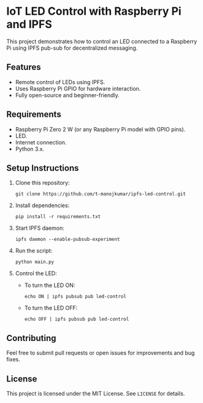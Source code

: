 # IoT LED Control with Raspberry Pi and IPFS

This project demonstrates how to control an LED connected to a Raspberry Pi using IPFS pub-sub for decentralized messaging. 

## Features
- Remote control of LEDs using IPFS.
- Uses Raspberry Pi GPIO for hardware interaction.
- Fully open-source and beginner-friendly.

## Requirements
- Raspberry Pi Zero 2 W (or any Raspberry Pi model with GPIO pins).
- LED.
- Internet connection.
- Python 3.x.

## Setup Instructions
1. Clone this repository:
   ```
   git clone https://github.com/t-manojkumar/ipfs-led-control.git
   ```

2. Install dependencies:
   ```
   pip install -r requirements.txt
   ```

3. Start IPFS daemon:
   ```
   ipfs daemon --enable-pubsub-experiment
   ```

4. Run the script:
   ```
   python main.py
   ```

5. Control the LED:
   - To turn the LED ON:
     ```
     echo ON | ipfs pubsub pub led-control
     ```
   - To turn the LED OFF:
     ```
     echo OFF | ipfs pubsub pub led-control
     ```

## Contributing
Feel free to submit pull requests or open issues for improvements and bug fixes.

## License
This project is licensed under the MIT License. See `LICENSE` for details.
